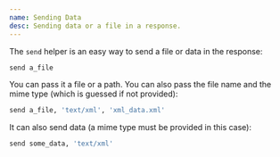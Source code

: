 ```yaml
---
name: Sending Data
desc: Sending data or a file in a response.
---
```


The `send` helper is an easy way to send a file or data in the response:

```ruby
send a_file
```

You can pass it a file or a path. You can also pass the file name and the mime type (which is guessed if not provided):

```ruby
send a_file, 'text/xml', 'xml_data.xml'
```

It can also send data (a mime type must be provided in this case):

```ruby
send some_data, 'text/xml'
```
